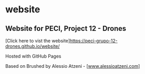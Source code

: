 # website
## Website for PECI, Project 12 - Drones

[Click here to vist the website]https://peci-grupo-12-drones.github.io/website/  

Hosted with GitHub Pages

Based on Brushed by Alessio Atzeni - [www.alessioatzeni.com]

